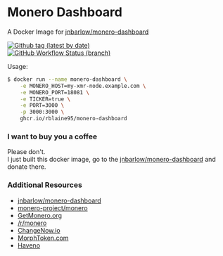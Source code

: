 # Monero Dashboard
A Docker Image for [jnbarlow/monero-dashboard](https://github.com/jnbarlow/monero-dashboard)

[![Github tag (latest by date)][github-tag-badge]][github-tag-link]  
[![GitHub Workflow Status (branch)][github-actions-badge]][github-actions-link]  

Usage:
```sh
$ docker run --name monero-dashboard \
    -e MONERO_HOST=my-xmr-node.example.com \
    -e MONERO_PORT=18081 \
    -e TICKER=true \
    -e PORT=3000 \
    -p 3000:3000 \
    ghcr.io/rblaine95/monero-dashboard
```

### I want to buy you a coffee
Please don't.  
I just built this docker image, go to the [jnbarlow/monero-dashboard](https://github.com/jnbarlow/monero-dashboard) and donate there.

### Additional Resources
* [jnbarlow/monero-dashboard](https://github.com/jnbarlow/monero-dashboard)
* [monero-project/monero](https://github.com/monero-project/monero)  
* [GetMonero.org](https://www.getmonero.org/)  
* [/r/monero](https://www.reddit.com/r/monero)  
* [ChangeNow.io](https://changenow.io/)  
* [MorphToken.com](https://www.morphtoken.com)  
* [Haveno](https://github.com/haveno-dex/haveno)

[github-tag-badge]: https://img.shields.io/github/v/tag/rblaine95/docker_monero_dashboard "Github tag (latest by date)"
[github-tag-link]: https://github.com/rblaine95/docker_monero_dashboard/tags
[github-actions-badge]: https://img.shields.io/github/workflow/status/rblaine95/docker_monero_dashboard/Docker/master "Github Workflow Status (master)"
[github-actions-link]: https://github.com/rblaine95/docker_monero_dashboard/actions?query=workflow%3ADocker
